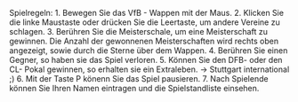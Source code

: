 Spielregeln:
        1. Bewegen Sie das VfB - Wappen mit der Maus.
        2. Klicken Sie die linke Maustaste oder drücken Sie die Leertaste, um andere Vereine zu schlagen.
        3. Berühren Sie die Meisterschale, um eine Meisterschaft zu gewinnen.
           Die Anzahl der gewonnenen Meisterschaften wird rechts oben angezeigt, sowie durch die Sterne über dem Wappen.
        4. Berühren Sie einen Gegner, so haben sie das Spiel verloren.
        5. Können Sie den DFB- oder den CL- Pokal gewinnen, so erhalten sie ein Extraleben. -> Stuttgart international ;)
        6. Mit der Taste P könenn Sie das Spiel pausieren.
        7. Nach Spielende können Sie Ihren Namen eintragen und die Spielstandliste einsehen.